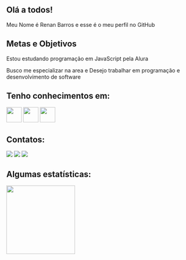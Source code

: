 
## Olá a todos!

Meu Nome é Renan Barros e esse é o meu perfil no GitHub

## Metas e Objetivos
Estou estudando programação em JavaScript pela Alura

Busco me especializar na area e Desejo trabalhar em programação e desenvolvimento de software

## Tenho conhecimentos em:


 <img src="https://cdn.jsdelivr.net/gh/devicons/devicon@latest/icons/github/github-original-wordmark.svg" width="40" height="40"/> <img src="https://cdn.jsdelivr.net/gh/devicons/devicon@latest/icons/javascript/javascript-original.svg" width="40" height="40"/>
            <img src="https://cdn.jsdelivr.net/gh/devicons/devicon@latest/icons/git/git-original-wordmark.svg"  width="40" height="40"/>
          

## Contatos:
<div>
<a href="https://www.instagram.com/renanbarros77/" target="_blank"><img loading="lazy" src="https://img.shields.io/badge/-Instagram-%23E4405F?style=for-the-badge&logo=instagram&logoColor=white" target="_blank"></a>
<a href = "mailto:renanbarroscm@gmail.com"><img loading="lazy" src="https://img.shields.io/badge/Gmail-D14836?style=for-the-badge&logo=gmail&logoColor=white" target="_blank"></a>
<a href="https://www.linkedin.com/in/renan-barros-222746212/" target="_blank"><img loading="lazy" src="https://img.shields.io/badge/-LinkedIn-%230077B5?style=for-the-badge&logo=linkedin&logoColor=white" target="_blank"></a>   
</div>

## Algumas estatísticas:


<div>
<a href="https://github.com/JetstreamRen">
<img loading="lazy" height="180em" src="https://github-readme-stats.vercel.app/api/top-langs/?username=JetstreamRen&layout=compact&langs_count=7&theme=dracula"/>

